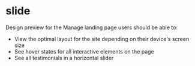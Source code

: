 # slide
Design preview for the Manage landing page
users should be able to:

- View the optimal layout for the site depending on their device's screen size
- See hover states for all interactive elements on the page
- See all testimonials in a horizontal slider
